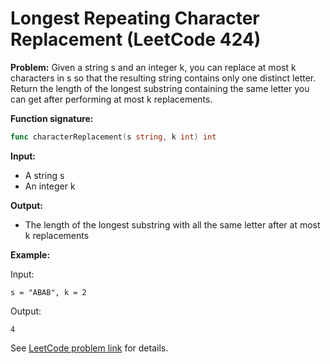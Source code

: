 # Longest Repeating Character Replacement (LeetCode 424)

**Problem:**
Given a string s and an integer k, you can replace at most k characters in s so that the resulting string contains only one distinct letter. Return the length of the longest substring containing the same letter you can get after performing at most k replacements.

**Function signature:**
```go
func characterReplacement(s string, k int) int
```

**Input:**
- A string s
- An integer k

**Output:**
- The length of the longest substring with all the same letter after at most k replacements

**Example:**

Input:
```
s = "ABAB", k = 2
```
Output:
```
4
```

See [LeetCode problem link](https://leetcode.com/problems/longest-repeating-character-replacement/) for details.
